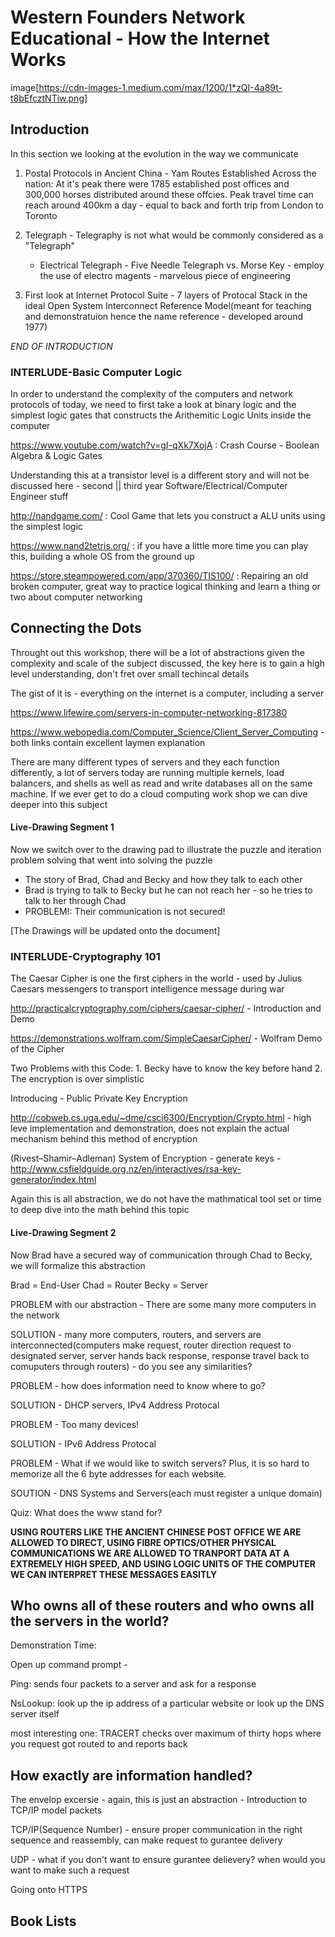 # Western Founders Network Educational - How the Internet Works 

image[https://cdn-images-1.medium.com/max/1200/1*zQI-4a89t-t8bEfcztNTiw.png]

## Introduction 

In this section we looking at the evolution in the way we communicate

1. Postal Protocols in Ancient China - Yam Routes Established Across the nation: At it's peak there were 1785 established post offices and 300,000 horses distributed around these offcies. Peak travel time can reach around 400km a day - equal to back and forth trip from London to Toronto

2. Telegraph - Telegraphy is not what would be commonly considered as a "Telegraph"
      - Electrical Telegraph - Five Needle Telegraph vs. Morse Key - employ the use of electro magents - marvelous piece of engineering
      
3. First look at Internet Protocol Suite - 7 layers of Protocal Stack in the ideal Open System Interconnect Reference Model(meant for teaching and demonstratuion hence the name reference - developed around 1977)

*END OF INTRODUCTION*

### INTERLUDE-Basic Computer Logic 

In order to understand the complexity of the computers and network protocols of today, we need to first take a look at binary logic and the simplest logic gates that constructs the Arithemitic Logic Units inside the computer 

https://www.youtube.com/watch?v=gI-qXk7XojA : Crash Course - Boolean Algebra & Logic Gates

Understanding this at a transistor level is a different story and will not be discussed here - second || third year Software/Electrical/Computer Engineer stuff  

  http://nandgame.com/ : Cool Game that lets you construct a ALU units using the simplest logic
  
  https://www.nand2tetris.org/ : if you have a little more time you can play this, building a whole OS from the ground up
 
  https://store.steampowered.com/app/370360/TIS100/ : Repairing an old broken computer, great way to practice logical thinking and learn a thing or two about computer networking 
      
## Connecting the Dots

Throught out this workshop, there will be a lot of abstractions given the complexity and scale of the subject discussed, the key here is to gain a high level understanding, don't fret over small techincal details

The gist of it is - everything on the internet is a computer, including a server 

https://www.lifewire.com/servers-in-computer-networking-817380 

https://www.webopedia.com/Computer_Science/Client_Server_Computing - both links contain excellent laymen explanation 

There are many different types of servers and they each function differently, a lot of servers today are running multiple kernels, load balancers, and shells as well as read and write databases all on the same machine. If we ever get to do a cloud computing work shop we can dive deeper into this subject 

#### Live-Drawing Segment 1
Now we switch over to the drawing pad to illustrate the puzzle and iteration problem solving that went into solving the puzzle

- The story of Brad, Chad and Becky and how they talk to each other
- Brad is trying to talk to Becky but he can not reach her - so he tries to talk to her through Chad 
- PROBLEM!: Their communication is not secured! 

[The Drawings will be updated onto the document]

### INTERLUDE-Cryptography 101 

The Caesar Cipher is one the first ciphers in the world - used by Julius Caesars messengers to transport intelligence message during war
 
http://practicalcryptography.com/ciphers/caesar-cipher/  - Introduction and Demo

https://demonstrations.wolfram.com/SimpleCaesarCipher/ - Wolfram Demo of the Cipher 

Two Problems with this Code: 
      1. Becky have to know the key before hand 
      2. The encryption is over simplistic
      
Introducing - Public Private Key Encryption 

http://cobweb.cs.uga.edu/~dme/csci6300/Encryption/Crypto.html - high leve implementation and demonstration, does not explain the actual mechanism behind this method of encryption 

(Rivest–Shamir–Adleman) System of Encryption - generate keys - http://www.csfieldguide.org.nz/en/interactives/rsa-key-generator/index.html

Again this is all abstraction, we do not have the mathmatical tool set or time to deep dive into the math behind this topic

#### Live-Drawing Segment 2

Now Brad have a secured way of communication through Chad to Becky, we will formalize this abstraction

Brad = End-User 
Chad = Router 
Becky = Server 

PROBLEM with our abstraction - There are some many more computers in the network

SOLUTION - many more computers, routers, and servers are interconnected(computers make request, router direction request to designated server, server hands back response, response travel back to comuputers through routers) - do you see any similarities? 

PROBLEM - how does information need to know where to go? 

SOLUTION - DHCP servers, IPv4 Address Protocal 

PROBLEM - Too many devices!

SOLUTION - IPv6 Address Protocal 

PROBLEM - What if we would like to switch servers? Plus, it is so hard to memorize all the 6 byte addresses for each website. 

SOUTION - DNS Systems and Servers(each must register a unique domain)

Quiz: What does the www stand for?

**USING ROUTERS LIKE THE ANCIENT CHINESE POST OFFICE WE ARE ALLOWED TO DIRECT, USING FIBRE OPTICS/OTHER PHYSICAL COMMUNICATIONS WE ARE ALLOWED TO TRANPORT DATA AT A EXTREMELY HIGH SPEED, AND USING LOGIC UNITS OF THE COMPUTER WE CAN INTERPRET THESE MESSAGES EASITLY**

## Who owns all of these routers and who owns all the servers in the world?  

Demonstration Time: 

Open up command prompt - 

Ping: sends four packets to a server and ask for a response 

NsLookup: look up the ip address of a particular website or look up the DNS server itself 

most interesting one: TRACERT checks over maximum of thirty hops where you request got routed to and reports back

## How exactly are information handled? 

The envelop excersie - again, this is just an abstraction - Introduction to TCP/IP model packets

TCP/IP(Sequence Number) - ensure proper communication in the right sequence and reassembly, can make request to gurantee delivery 

UDP - what if you don't want to ensure gurantee delievery? when would you want to make such a request

Going onto HTTPS


## Book Lists




       
